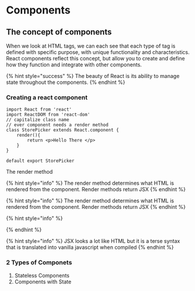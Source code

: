 # Components

## The concept of components

When we look at HTML tags, we can each see that each type of tag is defined with specific purpose, with unique functionality and characteristics. React components reflect this concept, but allow you to create and define how they function and integrate with other components. 

{% hint style="success" %}
The beauty of React is its ability to manage state throughout the components. 
{% endhint %}

### Creating a react component

```text
import React from 'react'
import ReactDOM from 'react-dom'
// capitalize class name
// ever component needs a render method 
class StorePicker extends React.component {
    render(){
        return <p>Hello There </p>
    }
}

default export StorePicker
```

The render method

{% hint style="info" %}
The render method determines what HTML is rendered from the component. Render methods return JSX
{% endhint %}

{% hint style="info" %}
The render method determines what HTML is rendered from the component. Render methods return JSX
{% endhint %}

{% hint style="info" %}

{% endhint %}

{% hint style="info" %}
JSX looks a lot like HTML but it is a terse syntax that is translated into vanilla javascript when compiled
{% endhint %}

### 2 Types of Componets

1. Stateless Components
2. Components with State



